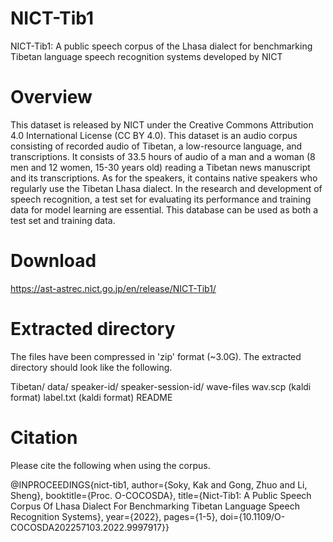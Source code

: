 # NICT-Tib1
NICT-Tib1: A public speech corpus of the Lhasa dialect for benchmarking Tibetan language speech recognition systems developed by NICT

# Overview
This dataset is released by NICT under the Creative Commons Attribution 4.0 International License (CC BY 4.0). This dataset is an audio corpus consisting of recorded audio of Tibetan, a low-resource language, and transcriptions. It consists of 33.5 hours of audio of a man and a woman (8 men and 12 women, 15-30 years old) reading a Tibetan news manuscript and its transcriptions. As for the speakers, it contains native speakers who regularly use the Tibetan Lhasa dialect. In the research and development of speech recognition, a test set for evaluating its performance and training data for model learning are essential. This database can be used as both a test set and training data.

# Download
https://ast-astrec.nict.go.jp/en/release/NICT-Tib1/

# Extracted directory
The files have been compressed in 'zip' format (~3.0G). The extracted directory should look like the following.

Tibetan/
    data/
       speaker-id/
                 speaker-session-id/
                                    wave-files
    wav.scp (kaldi format)
    label.txt (kaldi format)
    README


# Citation
Please cite the following when using the corpus.

@INPROCEEDINGS{nict-tib1,
  author={Soky, Kak and Gong, Zhuo and Li, Sheng},
  booktitle={Proc. O-COCOSDA}, 
  title={Nict-Tib1: A Public Speech Corpus Of Lhasa Dialect For Benchmarking Tibetan Language Speech Recognition Systems}, 
  year={2022},
  pages={1-5},
  doi={10.1109/O-COCOSDA202257103.2022.9997917}}

